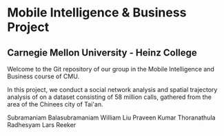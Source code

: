 # Mobile Intelligence & Business Project
## Carnegie Mellon University - Heinz College
Welcome to the Git repository of our group in the Mobile Intelligence and Business course of CMU. 

In this project, we conduct a social network analysis and spatial trajectory analysis of on a dataset consisting of 58 million calls, gathered from the area of the Chinees city of Tai'an. 

Subramaniam Balasubramaniam
William Liu
Praveen Kumar Thoranathula Radhesyam
Lars Reeker


